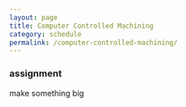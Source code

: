 ```yaml
---
layout: page
title: Computer Controlled Machining
category: schedule
permalink: /computer-controlled-machining/
---
```





### assignment
   make something big
